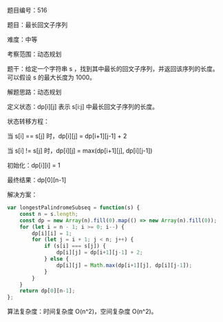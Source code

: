 题目编号：516

题目：最长回文子序列

难度：中等

考察范围：动态规划

题干：给定一个字符串 s ，找到其中最长的回文子序列，并返回该序列的长度。可以假设 s 的最大长度为 1000。

解题思路：动态规划

定义状态：dp[i][j] 表示 s[i:j] 中最长回文子序列的长度。

状态转移方程：

当 s[i] == s[j] 时，dp[i][j] = dp[i+1][j-1] + 2

当 s[i] != s[j] 时，dp[i][j] = max(dp[i+1][j], dp[i][j-1])

初始化：dp[i][i] = 1

最终结果：dp[0][n-1]

解决方案：

```javascript
var longestPalindromeSubseq = function(s) {
    const n = s.length;
    const dp = new Array(n).fill(0).map(() => new Array(n).fill(0));
    for (let i = n - 1; i >= 0; i--) {
        dp[i][i] = 1;
        for (let j = i + 1; j < n; j++) {
            if (s[i] === s[j]) {
                dp[i][j] = dp[i+1][j-1] + 2;
            } else {
                dp[i][j] = Math.max(dp[i+1][j], dp[i][j-1]);
            }
        }
    }
    return dp[0][n-1];
};
```

算法复杂度：时间复杂度 O(n^2)，空间复杂度 O(n^2)。